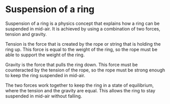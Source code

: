 # Suspension of a ring

Suspension of a ring is a physics concept that explains how a ring can be suspended in mid-air. It is achieved by using a combination of two forces, tension and gravity. 

Tension is the force that is created by the rope or string that is holding the ring up. This force is equal to the weight of the ring, so the rope must be able to support the weight of the ring.

Gravity is the force that pulls the ring down. This force must be counteracted by the tension of the rope, so the rope must be strong enough to keep the ring suspended in mid-air.

The two forces work together to keep the ring in a state of equilibrium, where the tension and the gravity are equal. This allows the ring to stay suspended in mid-air without falling.
